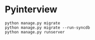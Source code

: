 # Pyinterview

```console
python manage.py migrate
python manage.py migrate --run-syncdb
python manage.py runserver
```
